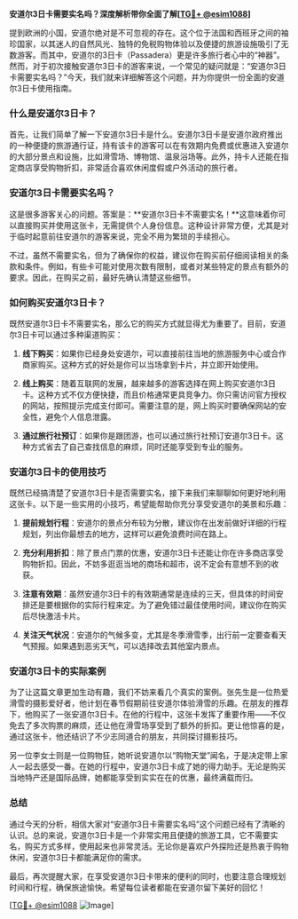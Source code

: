 **安道尔3日卡需要实名吗？深度解析带你全面了解[[TG💪+ @esim1088](https://t.me/s/esim1088)]**

提到欧洲的小国，安道尔绝对是不可忽视的存在。这个位于法国和西班牙之间的袖珍国家，以其迷人的自然风光、独特的免税购物体验以及便捷的旅游设施吸引了无数游客。而其中，安道尔的3日卡（Passadera）更是许多旅行者心中的“神器”。然而，对于初次接触安道尔3日卡的游客来说，一个常见的疑问就是：“安道尔3日卡需要实名吗？”今天，我们就来详细解答这个问题，并为你提供一份全面的安道尔3日卡使用指南。

### 什么是安道尔3日卡？

首先，让我们简单了解一下安道尔3日卡是什么。安道尔3日卡是安道尔政府推出的一种便捷的旅游通行证，持有该卡的游客可以在有效期内免费或优惠进入安道尔的大部分景点和设施，比如滑雪场、博物馆、温泉浴场等。此外，持卡人还能在指定商店享受购物折扣，非常适合喜欢休闲度假或户外活动的旅行者。

### 安道尔3日卡需要实名吗？

这是很多游客关心的问题。答案是：**安道尔3日卡不需要实名！**这意味着你可以直接购买并使用这张卡，无需提供个人身份信息。这种设计非常方便，尤其是对于临时起意前往安道尔的游客来说，完全不用为繁琐的手续担心。

不过，虽然不需要实名，但为了确保你的权益，建议你在购买前仔细阅读相关的条款和条件。例如，有些卡可能对使用次数有限制，或者对某些特定的景点有额外的要求。因此，在购买之前，最好先确认清楚这些细节。

### 如何购买安道尔3日卡？

既然安道尔3日卡不需要实名，那么它的购买方式就显得尤为重要了。目前，安道尔3日卡可以通过多种渠道购买：

1. **线下购买**：如果你已经身处安道尔，可以直接前往当地的旅游服务中心或合作商家购买。这种方式的好处是你可以当场拿到卡片，并立即开始使用。

2. **线上购买**：随着互联网的发展，越来越多的游客选择在网上购买安道尔3日卡。这种方式不仅方便快捷，而且价格通常更具竞争力。你只需访问官方授权的网站，按照提示完成支付即可。需要注意的是，网上购买时要确保网站的安全性，避免个人信息泄露。

3. **通过旅行社预订**：如果你是跟团游，也可以通过旅行社预订安道尔3日卡。这种方式省去了自己查找信息的麻烦，同时还能享受到专业的服务。

### 安道尔3日卡的使用技巧

既然已经搞清楚了安道尔3日卡是否需要实名，接下来我们来聊聊如何更好地利用这张卡。以下是一些实用的小技巧，希望能帮助你充分享受安道尔的美景和乐趣：

1. **提前规划行程**：安道尔的景点分布较为分散，建议你在出发前做好详细的行程规划，列出你最想去的地方，这样可以避免浪费时间在路上。

2. **充分利用折扣**：除了景点门票的优惠，安道尔3日卡还能让你在许多商店享受购物折扣。因此，不妨多逛逛当地的商场和超市，说不定会有意想不到的收获。

3. **注意有效期**：虽然安道尔3日卡的有效期通常是连续的三天，但具体的时间安排还是要根据你的实际行程来定。为了避免错过最佳使用时间，建议你在购买后尽快激活卡片。

4. **关注天气状况**：安道尔的气候多变，尤其是冬季滑雪季，出行前一定要查看天气预报。如果遇到恶劣天气，可以选择改去其他室内景点。

### 安道尔3日卡的实际案例

为了让这篇文章更加生动有趣，我们不妨来看几个真实的案例。张先生是一位热爱滑雪的摄影爱好者，他计划在春节假期前往安道尔体验滑雪的乐趣。在朋友的推荐下，他购买了一张安道尔3日卡。在他的行程中，这张卡发挥了重要作用——不仅免去了多次购票的麻烦，还让他在滑雪场享受到了额外的折扣。更让他惊喜的是，通过这张卡，他还结识了不少志同道合的朋友，共同探讨摄影技巧。

另一位李女士则是一位购物狂，她听说安道尔以“购物天堂”闻名，于是决定带上家人一起去感受一番。在她的行程中，安道尔3日卡成了她的得力助手。无论是购买当地特产还是国际品牌，她都能享受到实实在在的优惠，最终满载而归。

### 总结

通过今天的分析，相信大家对“安道尔3日卡需要实名吗”这个问题已经有了清晰的认识。总的来说，安道尔3日卡是一个非常实用且便捷的旅游工具，它不需要实名，购买方式多样，使用起来也非常灵活。无论你是喜欢户外探险还是热衷于购物休闲，安道尔3日卡都能满足你的需求。

最后，再次提醒大家，在享受安道尔3日卡带来的便利的同时，也要注意合理规划时间和行程，确保旅途愉快。希望每位读者都能在安道尔留下美好的回忆！

[[TG💪+ @esim1088](https://t.me/s/esim1088) ![Image](https://i.postimg.cc/4NQfJmqS/Snipaste-2025-05-13-00-14-12.png)]